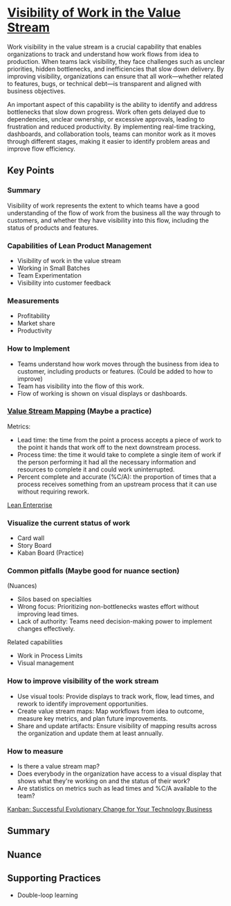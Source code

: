 # [Visibility of Work in the Value Stream](https://dora.dev/devops-capabilities/process/work-visibility-in-value-stream/)

Work visibility in the value stream is a crucial capability that enables organizations to track and understand how work flows from idea to production. When teams lack visibility, they face challenges such as unclear priorities, hidden bottlenecks, and inefficiencies that slow down delivery. By improving visibility, organizations can ensure that all work—whether related to features, bugs, or technical debt—is transparent and aligned with business objectives.

An important aspect of this capability is the ability to identify and address bottlenecks that slow down progress. Work often gets delayed due to dependencies, unclear ownership, or excessive approvals, leading to frustration and reduced productivity. By implementing real-time tracking, dashboards, and collaboration tools, teams can monitor work as it moves through different stages, making it easier to identify problem areas and improve flow efficiency.

## Key Points

### Summary

Visibility of work represents the extent to which teams have a good understanding of the flow of work from the business all the way through to customers, and whether they have visibility into this flow, including the status of products and features.

### Capabilities of Lean Product Management

* Visibility of work in the value stream
* Working in Small Batches
* Team Experimentation
* Visibility into customer feedback

### Measurements

* Profitability
* Market share
* Productivity

### How to Implement

* Teams understand how work moves through the business from idea to customer, including products or features. (Could be added to how to improve)
* Team has visibility into the flow of this work.
* Flow of working is shown on visual displays or dashboards.

### [Value Stream Mapping](https://books.google.com.do/books/about/Value_Stream_Mapping_How_to_Visualize_Wo.html?id=ll7imAEACAAJ&redir_esc=y) (Maybe a practice)

Metrics:

* Lead time: the time from the point a process accepts a piece of work to the point it hands that work off to the next downstream process.
* Process time: the time it would take to complete a single item of work if the person performing it had all the necessary information and resources to complete it and could work uninterrupted.
* Percent complete and accurate (%C/A): the proportion of times that a process receives something from an upstream process that it can use without requiring rework.

[Lean Enterprise](https://www.oreilly.com/library/view/lean-enterprise/9781491946527/)

### Visualize the current status of work

* Card wall
* Story Board
* Kaban Board (Practice)

### Common pitfalls (Maybe good for nuance section)

(Nuances)
* Silos based on specialties
* Wrong focus: Prioritizing non-bottlenecks wastes effort without improving lead times.
* Lack of authority: Teams need decision-making power to implement changes effectively.

Related capabilities
* Work in Process Limits
* Visual management

### How to improve visibility of the work stream

* Use visual tools: Provide displays to track work, flow, lead times, and rework to identify improvement opportunities.
* Create value stream maps: Map workflows from idea to outcome, measure key metrics, and plan future improvements.
* Share and update artifacts: Ensure visibility of mapping results across the organization and update them at least annually.

### How to measure

* Is there a value stream map?
* Does everybody in the organization have access to a visual display that shows what they're working on and the status of their work?
* Are statistics on metrics such as lead times and %C/A available to the team?

[Kanban: Successful Evolutionary Change for Your Technology Business](https://books.google.com.do/books/about/Kanban.html?id=RJ0VUkfUWZkC&redir_esc=y)

## Summary
## Nuance
## Supporting Practices

* Double-loop learning
